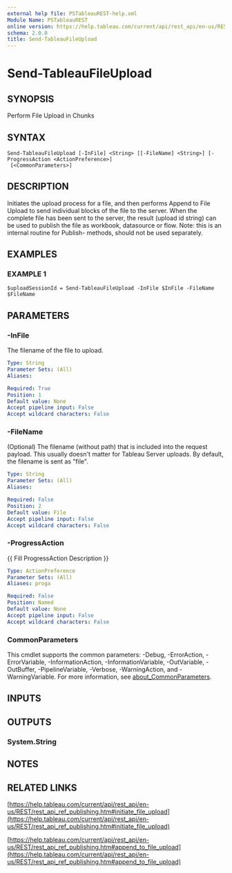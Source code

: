 ```yaml
---
external help file: PSTableauREST-help.xml
Module Name: PSTableauREST
online version: https://help.tableau.com/current/api/rest_api/en-us/REST/rest_api_ref_publishing.htm#initiate_file_upload
schema: 2.0.0
title: Send-TableauFileUpload
---
```


# Send-TableauFileUpload

## SYNOPSIS
Perform File Upload in Chunks

## SYNTAX

```
Send-TableauFileUpload [-InFile] <String> [[-FileName] <String>] [-ProgressAction <ActionPreference>]
 [<CommonParameters>]
```

## DESCRIPTION
Initiates the upload process for a file, and then performs Append to File Upload to send individual blocks of the file to the server.
When the complete file has been sent to the server, the result (upload id string) can be used to publish the file as workbook, datasource or flow.
Note: this is an internal routine for Publish- methods, should not be used separately.

## EXAMPLES

### EXAMPLE 1
```
$uploadSessionId = Send-TableauFileUpload -InFile $InFile -FileName $FileName
```

## PARAMETERS

### -InFile
The filename of the file to upload.

```yaml
Type: String
Parameter Sets: (All)
Aliases:

Required: True
Position: 1
Default value: None
Accept pipeline input: False
Accept wildcard characters: False
```

### -FileName
(Optional) The filename (without path) that is included into the request payload.
This usually doesn't matter for Tableau Server uploads.
By default, the filename is sent as "file".

```yaml
Type: String
Parameter Sets: (All)
Aliases:

Required: False
Position: 2
Default value: File
Accept pipeline input: False
Accept wildcard characters: False
```

### -ProgressAction
{{ Fill ProgressAction Description }}

```yaml
Type: ActionPreference
Parameter Sets: (All)
Aliases: proga

Required: False
Position: Named
Default value: None
Accept pipeline input: False
Accept wildcard characters: False
```

### CommonParameters
This cmdlet supports the common parameters: -Debug, -ErrorAction, -ErrorVariable, -InformationAction, -InformationVariable, -OutVariable, -OutBuffer, -PipelineVariable, -Verbose, -WarningAction, and -WarningVariable. For more information, see [about_CommonParameters](http://go.microsoft.com/fwlink/?LinkID=113216).

## INPUTS

## OUTPUTS

### System.String
## NOTES

## RELATED LINKS

[https://help.tableau.com/current/api/rest_api/en-us/REST/rest_api_ref_publishing.htm#initiate_file_upload](https://help.tableau.com/current/api/rest_api/en-us/REST/rest_api_ref_publishing.htm#initiate_file_upload)

[https://help.tableau.com/current/api/rest_api/en-us/REST/rest_api_ref_publishing.htm#append_to_file_upload](https://help.tableau.com/current/api/rest_api/en-us/REST/rest_api_ref_publishing.htm#append_to_file_upload)

